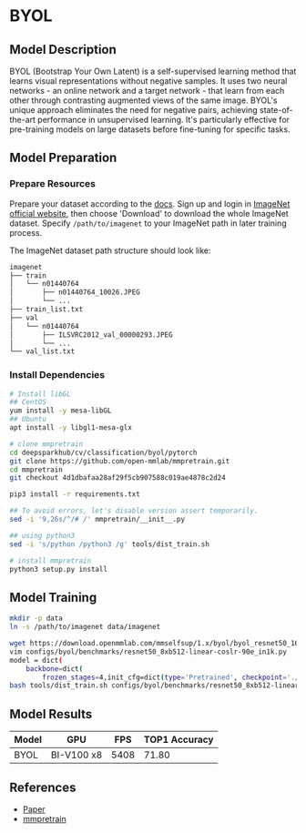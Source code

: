 # BYOL

## Model Description

BYOL (Bootstrap Your Own Latent) is a self-supervised learning method that learns visual representations without
negative samples. It uses two neural networks - an online network and a target network - that learn from each other
through contrasting augmented views of the same image. BYOL's unique approach eliminates the need for negative pairs,
achieving state-of-the-art performance in unsupervised learning. It's particularly effective for pre-training models on
large datasets before fine-tuning for specific tasks.

## Model Preparation

### Prepare Resources

Prepare your dataset according to the
[docs](https://mmpretrain.readthedocs.io/en/latest/user_guides/dataset_prepare.html#prepare-dataset). Sign up and login
in [ImageNet official website](https://www.image-net.org/index.php), then choose 'Download' to download the whole
ImageNet dataset. Specify `/path/to/imagenet` to your ImageNet path in later training process.

The ImageNet dataset path structure should look like:

```bash
imagenet
├── train
│   └── n01440764
│       ├── n01440764_10026.JPEG
│       └── ...
├── train_list.txt
├── val
│   └── n01440764
│       ├── ILSVRC2012_val_00000293.JPEG
│       └── ...
└── val_list.txt
```

### Install Dependencies

```bash
# Install libGL
## CentOS
yum install -y mesa-libGL
## Ubuntu
apt install -y libgl1-mesa-glx

# clone mmpretrain
cd deepsparkhub/cv/classification/byol/pytorch
git clone https://github.com/open-mmlab/mmpretrain.git
cd mmpretrain
git checkout 4d1dbafaa28af29f5cb907588c019ae4878c2d24

pip3 install -r requirements.txt

## To avoid errors, let's disable version assert temporarily.
sed -i '9,26s/^/# /' mmpretrain/__init__.py

## using python3
sed -i 's/python /python3 /g' tools/dist_train.sh

# install mmpretrain
python3 setup.py install
```

## Model Training

```bash
mkdir -p data
ln -s /path/to/imagenet data/imagenet

wget https://download.openmmlab.com/mmselfsup/1.x/byol/byol_resnet50_16xb256-coslr-200e_in1k/byol_resnet50_16xb256-coslr-200e_in1k_20220825-de817331.pth
vim configs/byol/benchmarks/resnet50_8xb512-linear-coslr-90e_in1k.py
model = dict(
    backbone=dict(
        frozen_stages=4,init_cfg=dict(type='Pretrained', checkpoint='./byol_resnet50_16xb256-coslr-200e_in1k_20220825-de817331.pth', prefix='backbone.')))
bash tools/dist_train.sh configs/byol/benchmarks/resnet50_8xb512-linear-coslr-90e_in1k.py 8
```

## Model Results

| Model | GPU        | FPS  | TOP1 Accuracy |
|-------|------------|------|---------------|
| BYOL  | BI-V100 x8 | 5408 | 71.80         |

## References

- [Paper](https://arxiv.org/abs/2006.07733)
- [mmpretrain](https://github.com/open-mmlab/mmpretrain/)
